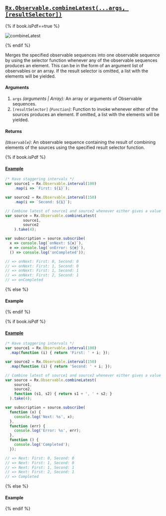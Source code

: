 ## [`Rx.Observable.combineLatest(...args, [resultSelector])`](https://github.com/Reactive-Extensions/RxJS/blob/master/src/core/linq/observable/combinelatest.js)

{% if book.isPdf==true %}

![combineLatest](http://reactivex.io/documentation/operators/images/combineLatest.png)

{% endif %}

Merges the specified observable sequences into one observable sequence by using the selector function whenever any of the observable sequences produces an element. This can be in the form of an argument list of observables or an array. If the result selector is omitted, a list with the elements will be yielded.

#### Arguments
1. `args` *(arguments | Array)*: An array or arguments of Observable sequences.
1. `[resultSelector]` *(`Function`)*: Function to invoke whenever either of the sources produces an element. If omitted, a list with the elements will be yielded.

#### Returns
*(`Observable`)*: An observable sequence containing the result of combining elements of the sources using the specified result selector function.

{% if book.isPdf %}

#### [Example](http://jsbin.com/kewig/4/edit?js,console)

```js
/* Have staggering intervals */
var source1 = Rx.Observable.interval(100)
    .map(i => `First: ${i}`);

var source2 = Rx.Observable.interval(150)
    .map(i => `Second: ${i}`);

// Combine latest of source1 and source2 whenever either gives a value
var source = Rx.Observable.combineLatest(
        source1,
        source2
    ).take(4);

var subscription = source.subscribe(
  x => console.log(`onNext: ${x}`),
  e => console.log(`onError: ${e}`),
  () => console.log('onCompleted'));

// => onNext: First: 0, Second: 0
// => onNext: First: 1, Second: 0
// => onNext: First: 1, Second: 1
// => onNext: First: 2, Second: 1
// => onCompleted
```

{% else %}

#### Example
[](http://jsbin.com/kewig/4/embed?js,console)

{% endif %}

{% if book.isPdf %}

#### [Example](http://jsbin.com/kewig/2/edit?js,console)

```js
/* Have staggering intervals */
var source1 = Rx.Observable.interval(100)
  .map(function (i) { return 'First: ' + i; });

var source2 = Rx.Observable.interval(150)
  .map(function (i) { return 'Second: ' + i; });

// Combine latest of source1 and source2 whenever either gives a value
var source = Rx.Observable.combineLatest(
    source1,
    source2,
    function (s1, s2) { return s1 + ', ' + s2; }
  ).take(4);

var subscription = source.subscribe(
  function (x) {
    console.log('Next: %s', x);
  },
  function (err) {
    console.log('Error: %s', err);
  },
  function () {
    console.log('Completed');
  });

// => Next: First: 0, Second: 0
// => Next: First: 1, Second: 0
// => Next: First: 1, Second: 1
// => Next: First: 2, Second: 1
// => Completed
```

{% else %}

#### Example
[](http://jsbin.com/kewig/2/embed?js,console)

{% endif %}
